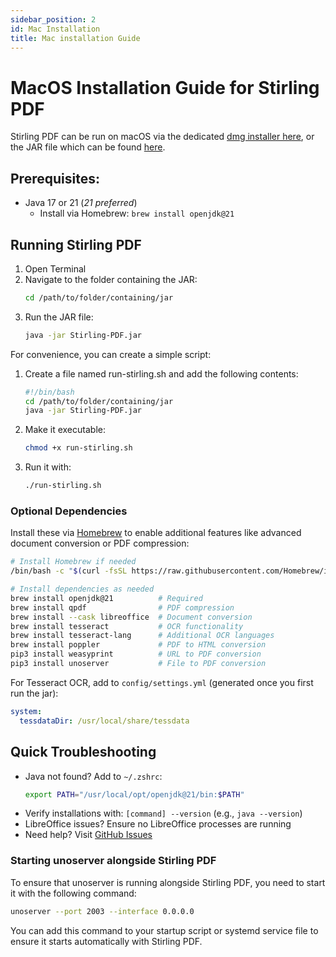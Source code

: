```yaml
---
sidebar_position: 2
id: Mac Installation
title: Mac installation Guide
---
```

 # MacOS Installation Guide for Stirling PDF

Stirling PDF can be run on macOS via the dedicated [dmg installer here](https://files.stirlingpdf.com/mac-installer.dmg), 
or the JAR file which can be found [here](https://files.stirlingpdf.com/Stirling-PDF.jar).

## Prerequisites:
 - Java 17 or 21 (_21 preferred_)
   - Install via Homebrew: `brew install openjdk@21`

## Running Stirling PDF
1. Open Terminal
2. Navigate to the folder containing the JAR:
   ```bash
   cd /path/to/folder/containing/jar
   ```
3. Run the JAR file:
   ```bash
   java -jar Stirling-PDF.jar
   ```

For convenience, you can create a simple script:
1. Create a file named run-stirling.sh and add the following contents:
   ```bash    
   #!/bin/bash    
   cd /path/to/folder/containing/jar
   java -jar Stirling-PDF.jar
   ```
2. Make it executable:
   ```bash
   chmod +x run-stirling.sh
   ```
3. Run it with:
   ```bash
   ./run-stirling.sh
   ```


### Optional Dependencies
Install these via [Homebrew](https://brew.sh/) to enable additional features like advanced document conversion or PDF compression:

 ```bash
 # Install Homebrew if needed
 /bin/bash -c "$(curl -fsSL https://raw.githubusercontent.com/Homebrew/install/HEAD/install.sh)"

 # Install dependencies as needed
 brew install openjdk@21          # Required
 brew install qpdf                # PDF compression
 brew install --cask libreoffice  # Document conversion
 brew install tesseract           # OCR functionality
 brew install tesseract-lang      # Additional OCR languages
 brew install poppler             # PDF to HTML conversion
 pip3 install weasyprint          # URL to PDF conversion
 pip3 install unoserver           # File to PDF conversion
 ```

For Tesseract OCR, add to `config/settings.yml` (generated once you first run the jar):

```yaml
system:
  tessdataDir: /usr/local/share/tessdata
```

 ## Quick Troubleshooting
 - Java not found? Add to `~/.zshrc`:
   ```bash
   export PATH="/usr/local/opt/openjdk@21/bin:$PATH"
   ```
 - Verify installations with: `[command] --version` (e.g., `java --version`)
 - LibreOffice issues? Ensure no LibreOffice processes are running
 - Need help? Visit [GitHub Issues](https://github.com/Stirling-Tools/Stirling-PDF/issues)

### Starting unoserver alongside Stirling PDF

To ensure that unoserver is running alongside Stirling PDF, you need to start it with the following command:

```bash
unoserver --port 2003 --interface 0.0.0.0
```

You can add this command to your startup script or systemd service file to ensure it starts automatically with Stirling PDF.

